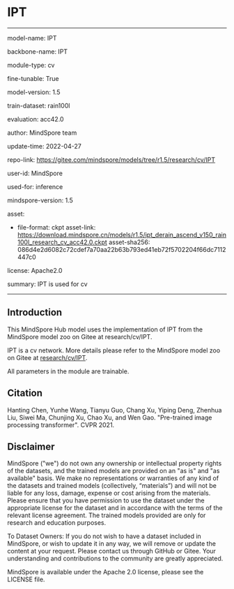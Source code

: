 # IPT

---

model-name: IPT

backbone-name: IPT

module-type: cv

fine-tunable: True

model-version: 1.5

train-dataset: rain100l

evaluation: acc42.0

author: MindSpore team

update-time: 2022-04-27

repo-link: <https://gitee.com/mindspore/models/tree/r1.5/research/cv/IPT>

user-id: MindSpore

used-for: inference

mindspore-version: 1.5

asset:

-
    file-format: ckpt
    asset-link: <https://download.mindspore.cn/models/r1.5/ipt_derain_ascend_v150_rain100l_research_cv_acc42.0.ckpt>
    asset-sha256: 086d4e2d6082c72cdef7a70aa22b63b793ed41eb72f5702204f66dc7112447c0

license: Apache2.0

summary: IPT is used for cv

---

## Introduction

This MindSpore Hub model uses the implementation of IPT from the MindSpore model zoo on Gitee at research/cv/IPT.

IPT is a cv network. More details please refer to the MindSpore model zoo on Gitee at [research/cv/IPT](https://gitee.com/mindspore/models/blob/r1.5/research/cv/IPT/README.md).

All parameters in the module are trainable.

## Citation

Hanting Chen, Yunhe Wang, Tianyu Guo, Chang Xu, Yiping Deng, Zhenhua Liu, Siwei Ma, Chunjing Xu, Chao Xu, and Wen Gao. "Pre-trained image processing transformer". CVPR 2021.

## Disclaimer

MindSpore ("we") do not own any ownership or intellectual property rights of the datasets, and the trained models are provided on an "as is" and "as available" basis. We make no representations or warranties of any kind of the datasets and trained models (collectively, “materials”) and will not be liable for any loss, damage, expense or cost arising from the materials. Please ensure that you have permission to use the dataset under the appropriate license for the dataset and in accordance with the terms of the relevant license agreement. The trained models provided are only for research and education purposes.

To Dataset Owners: If you do not wish to have a dataset included in MindSpore, or wish to update it in any way, we will remove or update the content at your request. Please contact us through GitHub or Gitee. Your understanding and contributions to the community are greatly appreciated.

MindSpore is available under the Apache 2.0 license, please see the LICENSE file.

